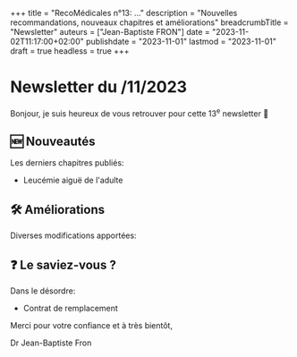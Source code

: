 +++
title = "RecoMédicales n°13:  ..."
description = "Nouvelles recommandations, nouveaux chapitres et améliorations"
breadcrumbTitle = "Newsletter"
auteurs = ["Jean-Baptiste FRON"]
date = "2023-11-02T11:17:00+02:00"
publishdate = "2023-11-01"
lastmod = "2023-11-01"
draft = true
headless = true
+++

# Newsletter du /11/2023

Bonjour, je suis heureux de vous retrouver pour cette 13<sup>e</sup> newsletter 📰

## 🆕 Nouveautés

Les derniers chapitres publiés:

- Leucémie aiguë de l'adulte

## 🛠️ Améliorations

Diverses modifications apportées:



## ❓ Le saviez-vous ?

Dans le désordre:

- Contrat de remplacement

Merci pour votre confiance et à très bientôt,

Dr Jean-Baptiste Fron

